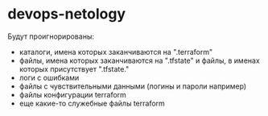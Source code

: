 # devops-netology
Будут проигнорированы:
- каталоги, имена которых заканчиваются на ".terraform"  
- файлы, имена которых заканчиваются на ".tfstate" и файлы, в именах которых присутствует ".tfstate."  
- логи с ошибками  
- файлы с чувствительными данными (логины и пароли например)  
- файлы конфигурации terraform  
- еще какие-то служебные файлы terraform  

